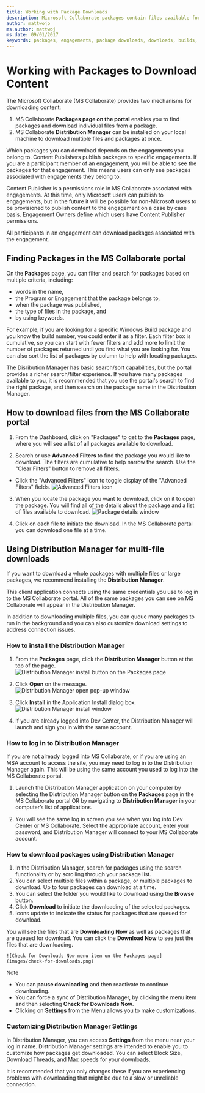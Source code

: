 ```yaml
---
title: Working with Package Downloads
description: Microsoft Collaborate packages contain files available for download and are associated with Engagements. A Distribution Manager is available to perform multi-file or bulk downloads.
author: mattwojo
ms.author: mattwoj
ms.date: 09/01/2017
keywords: packages, engagements, package downloads, downloads, builds, Collaborate permissions, Microsoft Connect
---
```


# Working with Packages to Download Content

The Microsoft Collaborate (MS Collaborate) provides two mechanisms for downloading content:
1. MS Collaborate **Packages page on the portal** enables you to find packages and download individual files from a package. 
2. MS Collaborate **Distribution Manager** can be installed on your local machine to download multiple files and packages at once.

Which packages you can download depends on the engagements you belong to.  Content Publishers publish packages to specific engagements. If you are a participant member of an engagement, you will be able to see the packages for that engagement.  This means users can only see packages associated with engagements they belong to.

Content Publisher is a permissions role in MS Collaborate associated with engagements.  At this time, only Microsoft users can publish to engagements, but in the future it will be possible for non-Microsoft users to be provisioned to publish content to the engagement on a case by case basis.  Engagement Owners define which users have Content Publisher permissions.

All participants in an engagement can download packages associated with the engagement.

## Finding Packages in the MS Collaborate portal

On the **Packages** page, you can filter and search for packages based on multiple criteria, including:
- words in the name, 
- the Program or Engagement that the package belongs to, 
- when the package was published, 
- the type of files in the package, and
- by using keywords.

For example, if you are looking for a specific Windows Build package and you know the build number, you could enter it as a filter. Each filter box is cumulative, so you can start with fewer filters and add more to limit the number of packages returned until you find what you are looking for. You can also sort the list of packages by column to help with locating packages.

The Disribution Manager has basic search/sort capabilities, but the portal provides a richer search/filter experience.  If you have many packages available to you, it is recommended that you use the portal's search to find the right package, and then search on the package name in the Distribution Manager.

## How to download files from the MS Collaborate portal

1. From the Dashboard, click on "Packages" to get to the **Packages** page, where you will see a list of all packages available to download.

2. Search or use **Advanced Filters** to find the package you would like to download. The filters are cumulative to help narrow the search. Use the "Clear Filters" button to remove all filters.
- Click the "Advanced Filters" icon to toggle display of the "Advanced Filters" fields.
  ![Advanced Filters icon](images/package-advanced-filter.png)

3. When you locate the package you want to download, click on it to open the package. You will find all of the details about the package and a list of files available to download.
  ![Package details window](images/package-details.png)

4. Click on each file to initiate the download. In the MS Collaborate portal you can download one file at a time. 

## Using Distribution Manager for multi-file downloads

If you want to download a whole packages with multiple files or large packages, we recommend installing the **Distribution Manager**.  

This client application connects using the same credentials you use to log in to the MS Collaborate portal. All of the same packages you can see on MS Collaborate will appear in the Distribution Manager.

In addition to downloading multiple files, you can queue many packages to run in the background and you can also customize download settings to address connection issues.

### How to install the Distribution Manager

1.	From the **Packages** page, click the **Distribution Manager** button at the top of the page. 
  ![Distribution Manager install button on the Packages page](images/distribution-manager-button.png)

2.	Click **Open** on the message.
  ![Distribution Manager open pop-up window](images/open-distribution-manager.png)

3.	Click **Install** in the Application Install dialog box. 
  ![Distribution Manager install window](images/install-distribution-manager.png)

4.	If you are already logged into Dev Center, the Distribution Manager will launch and sign you in with the same account.

### How to log in to Distribution Manager

If you are not already logged into MS Collaborate, or if you are using an MSA account to access the site, you may need to log in to the Distribution Manager again. This will be using the same account you used to log into the MS Collaborate portal.

1.	Launch the Distribution Manager application on your computer by selecting the Distribution Manager button on the **Packages** page in the MS Collaborate portal OR by navigating to **Distribution Manager** in your computer’s list of applications.

2.	You will see the same log in screen you see when you log into Dev Center or MS Collaborate. Select the appropriate account, enter your password, and Distribution Manager will connect to your MS Collaborate account.

### How to download packages using Distribution Manager

1.	In the Distribution Manager, search for packages using the search functionality or by scrolling through your package list.
2.	You can select multiple files within a package, or multiple packages to download.  Up to four packages can download at a time.
3.	You can select the folder you would like to download using the **Browse** button.
4.	Click **Download** to initiate the downloading of the selected packages.
5.	Icons update to indicate the status for packages that are queued for download.

You will see the files that are **Downloading Now** as well as packages that are queued for download.  You can click the **Download Now** to see just the files that are downloading.

	![Check for Downloads Now menu item on the Packages page](images/check-for-downloads.png)

> [!NOTE]
> - You can **pause downloading** and then reactivate to continue downloading.
> - You can force a sync of Distribution Manager, by clicking the menu item and then selecting **Check for Downloads Now**.
> - Clicking on **Settings** from the Menu allows you to make customizations. 

### Customizing Distribution Manager Settings

In Distribution Manager, you can access **Settings** from the menu near your log in name.  Distribution Manager settings are intended to enable you to customize how packages get downloaded.  You can select Block Size, Download Threads, and Max speeds for your downloads.

It is recommended that you only changes these if you are experiencing problems with downloading that might be due to a slow or unreliable connection.


